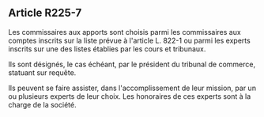 Article R225-7
----
Les commissaires aux apports sont choisis parmi les commissaires aux comptes
inscrits sur la liste prévue à l'article L. 822-1 ou parmi les experts inscrits
sur une des listes établies par les cours et tribunaux.

Ils sont désignés, le cas échéant, par le président du tribunal de commerce,
statuant sur requête.

Ils peuvent se faire assister, dans l'accomplissement de leur mission, par un ou
plusieurs experts de leur choix. Les honoraires de ces experts sont à la charge
de la société.
